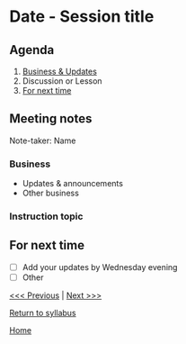 # Date - Session title

## Agenda
1. [Business & Updates](#meeting-notes)
2. Discussion or Lesson
3. [For next time](#for-next-time)

## Meeting notes
Note-taker: Name

### Business
- Updates & announcements
- Other business

### Instruction topic


## For next time
- [ ] Add your updates by Wednesday evening
- [ ] Other

[<<< Previous](/sessions/03-20-remote.md) | [Next >>>](/sessions/04-17-project.md)

[Return to syllabus](/syllabus.md)

[Home](/README.md)

